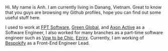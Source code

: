 Hi. My name is Anh. I am currently living in Danang, Vietnam. Great to know that you guys are browsing my Github profiles, hope you can find out some useful stuff here.


I used to work at [FPT Software](https://www.fpt-software.com/), [Green Global](https://greenglobal.vn/en/), and [Axon Active](https://www.axonactive.com/) as a  Software Engineer, I also worked for many branches as a part-time software engineer such as [Vow to be Chic](https://www.vowtobechic.com/), [Ezrirx](https://ezrirx.com/). Currently, I am working of [Bespokify](https://bespokify.com/) as a Front-End Engineer Lead.
